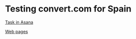 # Testing convert.com for Spain

[Task in Asana](https://app.asana.com/0/1201820848298280/1208604989923128)

[Web pages](https://greenpeace.github.io/gpes-test-convert-com/)
